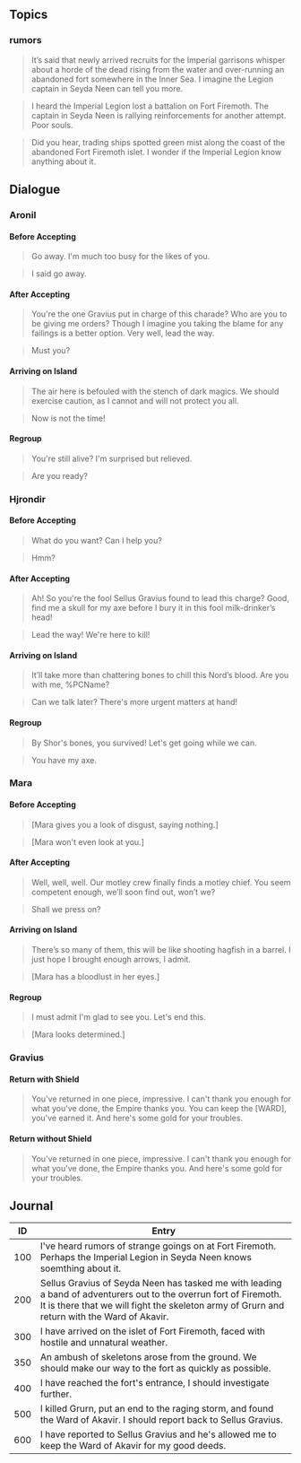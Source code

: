 ## Topics

### rumors

> It’s said that newly arrived recruits for the Imperial garrisons whisper about a horde of the dead rising from the water and over-running an abandoned fort somewhere in the Inner Sea. I imagine the Legion captain in Seyda Neen can tell you more.

> I heard the Imperial Legion lost a battalion on Fort Firemoth. The captain in Seyda Neen is rallying reinforcements for another attempt. Poor souls.

> Did you hear, trading ships spotted green mist along the coast of the abandoned Fort Firemoth islet. I wonder if the Imperial Legion know anything about it.

## Dialogue

### Aronil

#### Before Accepting

> Go away. I'm much too busy for the likes of you.

> I said go away.

#### After Accepting

> You're the one Gravius put in charge of this charade? Who are you to be giving me orders? Though I imagine you taking the blame for any failings is a better option. Very well, lead the way.

> Must you?

#### Arriving on Island

> The air here is befouled with the stench of dark magics. We should exercise caution, as I cannot and will not protect you all.

> Now is not the time!

#### Regroup

> You're still alive? I'm surprised but relieved.

> Are you ready?

### Hjrondir

#### Before Accepting

> What do you want? Can I help you?

> Hmm?

#### After Accepting

> Ah! So you're the fool Sellus Gravius found to lead this charge? Good, find me a skull for my axe before I bury it in this fool milk-drinker’s head!

> Lead the way! We're here to kill!

#### Arriving on Island

> It’ll take more than chattering bones to chill this Nord’s blood. Are you with me, %PCName?

> Can we talk later? There's more urgent matters at hand!

#### Regroup

> By Shor's bones, you survived! Let's get going while we can.

> You have my axe.

### Mara

#### Before Accepting

> [Mara gives you a look of disgust, saying nothing.]

> [Mara won't even look at you.]

#### After Accepting

> Well, well, well. Our motley crew finally finds a motley chief. You seem competent enough, we’ll soon find out, won’t we?

> Shall we press on?

#### Arriving on Island

> There’s so many of them, this will be like shooting hagfish in a barrel. I just hope I brought enough arrows, I admit.

> [Mara has a bloodlust in her eyes.]

#### Regroup

> I must admit I'm glad to see you. Let's end this.

> [Mara looks determined.]

### Gravius

#### Return with Shield

> You've returned in one piece, impressive. I can't thank you enough for what you've done, the Empire thanks you. You can keep the [WARD], you've earned it. And here's some gold for your troubles.

#### Return without Shield

> You've returned in one piece, impressive. I can't thank you enough for what you've done, the Empire thanks you. And here's some gold for your troubles.

## Journal

|ID|Entry|
|-|-|
|100|I've heard rumors of strange goings on at Fort Firemoth. Perhaps the Imperial Legion in Seyda Neen knows soemthing about it.|
|200|Sellus Gravius of Seyda Neen has tasked me with leading a band of adventurers out to the overrun fort of Firemoth. It is there that we will fight the skeleton army of Grurn and return with the Ward of Akavir.|
|300|I have arrived on the islet of Fort Firemoth, faced with hostile and unnatural weather.|
|350|An ambush of skeletons arose from the ground. We should make our way to the fort as quickly as possible.|
|400|I have reached the fort's entrance, I should investigate further.|
|500|I killed Grurn, put an end to the raging storm, and found the Ward of Akavir. I should report back to Sellus Gravius.|
|600|I have reported to Sellus Gravius and he's allowed me to keep the Ward of Akavir for my good deeds.|